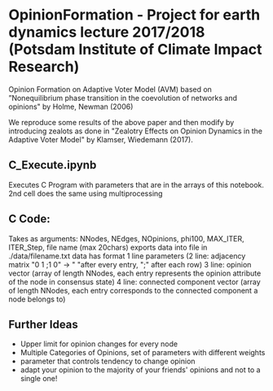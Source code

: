# OpinionFormation - Project for earth dynamics lecture 2017/2018 (Potsdam Institute of Climate Impact Research)

Opinion Formation on Adaptive Voter Model (AVM)
based on ”Nonequilibrium phase transition in the
coevolution of networks and opinions" by Holme, Newman (2006)

We reproduce some results of the above paper and then modify by introducing zealots as done in "Zealotry Effects on Opinion Dynamics in the Adaptive Voter Model" by Klamser, Wiedemann (2017).

## C_Execute.ipynb
Executes C Program with parameters that are in the arrays of this notebook.
2nd cell does the same using multiprocessing

## C Code:
Takes as arguments: NNodes, NEdges, NOpinions, phi100, MAX_ITER, ITER_Step, file name (max 20chars)
exports data into file in ./data/filename.txt
data has format
1 line parameters
(2 line: adjacency matrix "0 1 ;1 0" -> " "after every entry, ";" after each row)
3 line: opinion vector (array of length NNodes, each entry represents the opinion attribute of the node in consensus state)
4 line: connected component vector (array of length NNodes, each entry corresponds to the connected component a node belongs to)



## Further Ideas
- Upper limit for opinion changes for every node
- Multiple Categories of Opinions, set of parameters with different weights
- parameter that controls tendency to change opinion
- adapt your opinion to the majority of your friends' opinions and not to a single one!
